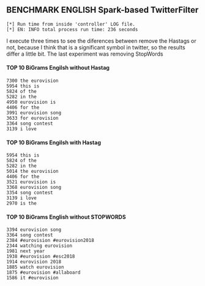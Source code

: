 ## BENCHMARK ENGLISH Spark-based TwitterFilter

	[*] Run time from inside 'controller' LOG file.
	[*] EN:	INFO total process run time: 236 seconds




I execute three times to see the diferences between remove the Hastags or not, because I think that is a significant symbol in twitter, so the results differ a little bit. The last experiment was removing StopWords

#### TOP 10 BiGrams Engilsh without Hastag

	7300 the eurovision
	5954 this is
	5824 of the
	5282 in the
	4950 eurovision is
	4406 for the
	3991 eurovision song
	3633 for eurovision
	3364 song contest
	3139 i love

#### TOP 10 BiGrams Engilsh with Hastag

	5954 this is
	5824 of the
	5282 in the
	5014 the eurovision
	4406 for the
	3521 eurovision is
	3368 eurovision song
	3354 song contest
	3139 i love
	2970 is the
	
#### TOP 10 BiGrams English without STOPWORDS

	3394 eurovision song
	3364 song contest
	2384 #eurovision #eurovision2018
	2344 watching eurovision
	1981 next year
	1938 #eurovision #esc2018
	1914 eurovision 2018
	1885 watch eurovision
	1875 #eurovision #allaboard
	1586 it #eurovision
